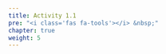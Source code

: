 ```yaml
---
title: Activity 1.1
pre: "<i class='fas fa-tools'></i> &nbsp;"
chapter: true
weight: 5
---
```


<!--

3. Navigate to the [discussion](https://github.com/sta518/discussion) repository.
  - Click "<i class="fas fa-eye"></i> Watch <i class="fas fa-caret-down"></i>" near the upper-right corner of the repo, so that you get email notifications.
    - You should bookmark this page, but it is also linked on the left-hand toolbar of the course website (<i class='fas fa-exclamation-circle'></i> Help)
    - Re-read the [How to get help](/syllabus/policies/#how-to-get-help) section in the course policies

### Acitivity 1.1: Git-ing started 

![Bad pun dog](https://i.kym-cdn.com/entries/icons/original/000/014/959/Screenshot_116.png "Final image of 'pad pun dog' meme")

**Tools Needed**

- GitHub
- RStudio Cloud

The big questions for this activity are:

- What are repos, issues, and version-control?
- Why do we use READMEs?
- What are organizations, teams, and GitHub pages?
- What is plain text and markdown?

To Do:

- fork a repo
- write markdown text
- create a repo

branching and merging repos

#### File-sharing and storage

Explore the files behing R4DS

  see files current state
  look at commit history to see how things have changed
  use search box to search for specific words (e.g., `join` or `factors`)
  summary of 100+ contributers have added: how readers submit fixes and small improvements
  look at issues

#### Course "destinations"

Explore our destination

  help-center
  materials
    activities
    assignments
  website
    

#### Plain Text



##### GitHub and Markdown Introduction

- Locate class repo
    - Find `f19-sta-418-518` user in GitHub and locate the "lab0101" repo
    - Click on "README.md"
    - Click on <i class="fas fa-pencil-alt"></i> - this will **Fork** the project to your space
- Add a row in the table below with your information   
    - Preferred first name & last name  
    - GitHub ID
    - **Commit** your changes and submit pull request   
            - Write a descriptive commit message (e.g. "added Bradford Dykes info to table")  
            - Click green "Propose file change" button and start pull request
    - pat yourself on the back

**Important**: Your entry will NOT appear on the class table right away.
Once you submit the "pull request" the owner of the repo (me) needs to approve and merge it into the "master" before your entry will appear in the class table on the website. 

##### Class GitHub Table 

| Name                    | GitHub ID            |
|:------------------------|:---------------------|  
| Bradford Dykes          | dykesb               |

#### Version Control

Fork repo to your account
Clone repo to your machine
Put in information
 - Showcase markdown basics
Add and commit changes
push back to github

########
########
########
########
########
########

# GitHub and Markdown

Requirements:

- GitHub account

Goals:

- Navigate and visualize the commit history of various repositories on GitHub
- Demonstrate using the typical git workflow
- Merge repository branches via pull requests on GitHub, resolving conflicts if necessary

## To start things off

1. Navigate to the [discussion](https://github.com/sta518/discussion) repository.
2. Click "<i class="fas fa-eye"></i> Watch <i class="fas fa-caret-down"></i>" near the upper-right corner of the repo, so that you get email notifications.
    - You should consider bookmarking this page, but it is also linked on the left-hand toolbar of the [course website](https://sta518.github.io) (<i class='fas fa-exclamation-circle'></i> Help)
3. Comment on the Issue I created called "Introduce yourself!"
  In your post
    - Say who your are,
    - Share one "thing of interest" about you,
    - Tag your neighbor(s) using `@username`, and
    - Ask any question(s) you have regarding the [Syllabus and Course Policies](https://sta518.github.io/syllabus/)
4. If you haven't yet, add a profile picture to your profile to help make the STA 418/518 community feel more personable.
  You can do this from your profile homepage.

## Big Picture

To give me some more time to set-up some class materials (GitHub Classroom), explore these blog posts that were made with R:

- [Text analysis of Trump's tweets](http://varianceexplained.org/r/trump-tweets/)
- [A year of fitbit](https://livefreeordichotomize.com/2017/12/27/a-year-as-told-by-fitbit/)
- [R-Ladies global tour](https://livefreeordichotomize.com/2017/12/27/a-year-as-told-by-fitbit/) (with a gif created in R at the end!)

## Team Work

In this course, we will make extensive use of students working in teams.
Most of you have had experiences, some positive and some negative, with group work.

> As a team, brainstorm a list of Pros and Cons for group work.
> A team is composed of team members.
  Identify at least three (3) and no more than five (5) traits that an ideal team member would have.
> When you have your pros and cons and traits, have a member write them in the corresponding "column" on the white board.

### Version Control with git

The statistical programming language that we will use is R.
We will interface with R using the software RStudio - these are the focus of every activity *after* this first one.

There are number of ways that I could get you the course materials and assignments, but we will use GitHub as our platform for collaboration and version control.

![Version Control with human readable messages](https://datasciencebox.org/slides/u1_d01-meet-the-toolkit/img/lego-steps-commit-messages.png "Example of version control using Legos with commit messages")

From [Mine Çetinkaya-Rundel](http://www2.stat.duke.edu/courses/Spring18/Sta199/slides/lec-slides/01-meet-toolkit.html#27)

Version control is useful so we avoid:

!["FINAL".doc](http://www.phdcomics.com/comics/archive/phd101212s.gif "Jorge Cham's web-comic on the pains of revisions")

> As a team, think of some other version control-like software that you have used before.

Git has many commands - most of the time we will only need to use `git add`, `git commit`, `git push`, and `git pull`.
Also, we will primarily use git by the built in interfaces with GitHub and RStudio.

If you Google for help with git and come across command line instructions, skip it and move on to the next resources unless you feel comfortable trying that method.

A great indepth resource for working with git and R (linked on the course site at [Additional Resources/GitHub](https://sta518.github.io/resources/github/)) is [Happy Git with R](https://happygitwithr.com/) - this would be a good place to start looking for help.

### GitHub

If git/version control is like "Version history" in Google Docs, GitHub is like Google Drive - git and GitHub being much more rich in features and capabilities.

In this section, we will explore some of the basic GitHub capabilities: repos, commits, diffs, commit history, branching, and merging

#### Repositories

To demonstrate version control concepts, you are going to create a new GitHub repository.

**Create a new repository.**

Part 1:

  1. If you are not still logged into GitHub, do so.
  2. Click the green "<i class="fas fa-book"></i> New" button
  3. On the **Create a new repository** page, name this something like "sta518-test".
  4. Check the box to "Initialize this repository with a README"
  5. Click on the green "Create repository" button.
  6. On the main repo page, click the <i class="fas fa-pencil-alt"></i> to edit the README
    - You can simply add something like, "This repo is to explore GitHub and markdown for STA 518" on line 2.
    - Add a descriptive commit message in the first box like, "Added repo information"
    - Click on the green "Commit changes" button

Part 2:

  1. On [Bb](https://mybb.gvsu.edu), in "Documents" there are three documents: 1) "day1.md", 2) "day1.html", and 3) "day1.pdf".
    Download these files and note where they were saved for the next step (probably in your Downloads folder).
  2. Locate the three files you downloaded, then drag-and-drop them into the main repo page.
  3. Explore each of thes files within your repo.
    Discuss with your team members about what is viewable and what isn't.
    Keep this in mind as we progress though the semester: Jenny Bryan provides some great information on [repo browsability](https://happygitwithr.com/workflows-browsability.html)

#### Commits

You already did a couple of commits in the previous section.
Now we will compare commits with branching and merging.
Remember that Brian Yu's seminar talked about branching and merging and you might want to review this in more detail after class.
We will talk more about the motivation behind repo branching later.

Part 1:

1. On the main repo page, create a new branch
  - Find the "Branch: master <i class="fas fa-caret-down"></i>" button and click on it
  - In the text box call your new branch "test1" and create the branch
2. You should now see that you are on "Branch: master <i class="fas fa-caret-down"></i>"
  - Edit this README (on the test1 branch) with a [relative link](https://github.blog/2013-01-31-relative-links-in-markup-files/) to the `day1.md` file in the repo from when you created the repo.
3. Explore these two branches by switching between them to see that the repo structure is different
  - As a team, diagram the repo structure with a tree diagram
4. Merge your "test1" branch to the "master" branch by opening a *pull request* (one of the upper tabs)
  - Close your "test1" branch
  - Update your team's tree diagram
  
> When you open a pull request, you’re proposing your changes and requesting that someone review and pull in your contribution and merge them into their branch. Pull requests show diffs, or differences, of the content from both branches. The changes, additions, and subtractions are shown in green and red.

From GitHub's [Hello World](https://guides.github.com/activities/hello-world/) activity (which we are mostly following).
GitHub also has some documentation on [Pull Requests](https://help.github.com/articles/about-pull-requests/) that you may want to use to learn more outside of class.

Part 2:

1. Make a new branch call "test2"
2. Edit line 1 of teh README on **both branches** to something different for each case
  - For example, in the master branch add "this is the master branch" and in the test2 branch add "this is teh test 2 branch".
3 Try merging with a pull request.
  - You should receive a *merge conflict*  -- resolve it (your choice), then merge.

Merge conflicts will more than likely come up as you work in your teams throughout the semester.
To resolve them, you (the repo owner) just needs to decide which is the correct version

## Up Next

### R and RStudio
In the next activity we will begin collaborating with GitHub (forking and pull requests within your teams) while using R and RStudio.

### Markdown
The `*.md` files that we've seen are markdown documents.
There are many [Additional Resources](https://sta518.github.io/resources/markdown/) linked on the course site and a great 10 minute tutorial that touches the basics from [CommonMark](https://commonmark.org/help/tutorial/).

## Optional

You are encouraged to use RStudio Cloud in this course because git and GitHub integration works *out of the box*, but I understand that many of you might want to experience these tools "in the wild" - on your own machine.
I consider myself proficient at dealing with issues installing R and RStudio on Windows and able to Google issues for R and RStudio on Mac/Linux and git.

If you wish to work on your own machine, you will need to:

1. Install R and RStudio
    - [R](https://cloud.r-project.org)
    - [RStudio](https://www.rstudio.com/products/rstudio/download/#download)
2. [Install](http://happygitwithr.com/install-git.html) and [introduce yourself](https://happygitwithr.com/hello-git.html) to  git
    - You will need to work with the command line during this
3. If you ever want to create PDFs instead of HTML documents, you will need LaTeX
    - Yihui has an R solution for that: [TinyTeX](https://yihui.name/tinytex/)


-->

